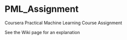 PML_Assignment
==============

Coursera Practical Machine Learning Course Assignment

See the Wiki page for an explanation
